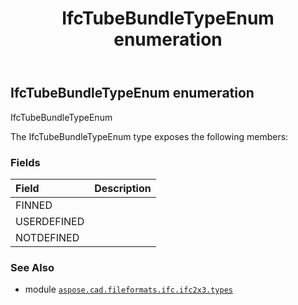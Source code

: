 ﻿---
title: IfcTubeBundleTypeEnum enumeration
second_title: Aspose.CAD for Python via .NET API References
description: 
type: docs
weight: 3160
url: /python-net/aspose.cad.fileformats.ifc.ifc2x3.types/ifctubebundletypeenum/
is_root: false
---

## IfcTubeBundleTypeEnum enumeration

IfcTubeBundleTypeEnum



The IfcTubeBundleTypeEnum type exposes the following members:

### Fields
| Field | Description |
| :- | :- |
| FINNED |  |
| USERDEFINED |  |
| NOTDEFINED |  |



### See Also
* module [`aspose.cad.fileformats.ifc.ifc2x3.types`](..)
